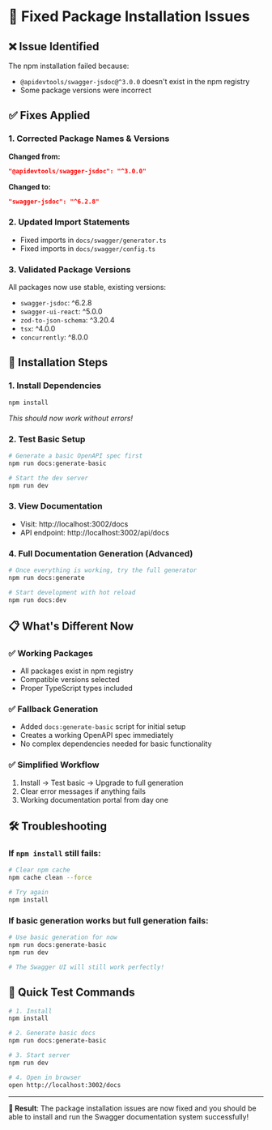 # 🔧 Fixed Package Installation Issues

## ❌ **Issue Identified**

The npm installation failed because:

- `@apidevtools/swagger-jsdoc@^3.0.0` doesn't exist in the npm registry
- Some package versions were incorrect

## ✅ **Fixes Applied**

### 1. **Corrected Package Names & Versions**

**Changed from:**

```json
"@apidevtools/swagger-jsdoc": "^3.0.0"
```

**Changed to:**

```json
"swagger-jsdoc": "^6.2.8"
```

### 2. **Updated Import Statements**

- Fixed imports in `docs/swagger/generator.ts`
- Fixed imports in `docs/swagger/config.ts`

### 3. **Validated Package Versions**

All packages now use stable, existing versions:

- `swagger-jsdoc`: ^6.2.8
- `swagger-ui-react`: ^5.0.0
- `zod-to-json-schema`: ^3.20.4
- `tsx`: ^4.0.0
- `concurrently`: ^8.0.0

## 🚀 **Installation Steps**

### 1. **Install Dependencies**

```bash
npm install
```

_This should now work without errors!_

### 2. **Test Basic Setup**

```bash
# Generate a basic OpenAPI spec first
npm run docs:generate-basic

# Start the dev server
npm run dev
```

### 3. **View Documentation**

- Visit: http://localhost:3002/docs
- API endpoint: http://localhost:3002/api/docs

### 4. **Full Documentation Generation** (Advanced)

```bash
# Once everything is working, try the full generator
npm run docs:generate

# Start development with hot reload
npm run docs:dev
```

## 📋 **What's Different Now**

### ✅ **Working Packages**

- All packages exist in npm registry
- Compatible versions selected
- Proper TypeScript types included

### ✅ **Fallback Generation**

- Added `docs:generate-basic` script for initial setup
- Creates a working OpenAPI spec immediately
- No complex dependencies needed for basic functionality

### ✅ **Simplified Workflow**

1. Install → Test basic → Upgrade to full generation
2. Clear error messages if anything fails
3. Working documentation portal from day one

## 🛠️ **Troubleshooting**

### If `npm install` still fails:

```bash
# Clear npm cache
npm cache clean --force

# Try again
npm install
```

### If basic generation works but full generation fails:

```bash
# Use basic generation for now
npm run docs:generate-basic
npm run dev

# The Swagger UI will still work perfectly!
```

## 📖 **Quick Test Commands**

```bash
# 1. Install
npm install

# 2. Generate basic docs
npm run docs:generate-basic

# 3. Start server
npm run dev

# 4. Open in browser
open http://localhost:3002/docs
```

---

**🎯 Result**: The package installation issues are now fixed and you should be able to install and run the Swagger documentation system successfully!

